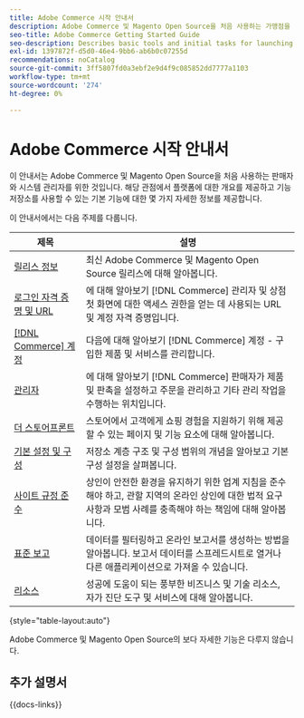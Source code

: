 ```yaml
---
title: Adobe Commerce 시작 안내서
description: Adobe Commerce 및 Magento Open Source을 처음 사용하는 가맹점을 위한 포괄적인 정보입니다.
seo-title: Adobe Commerce Getting Started Guide
seo-description: Describes basic tools and initial tasks for launching an Adobe Commerce or Magento Open Source store.
exl-id: 1397872f-d5d0-46e4-9bb6-ab6b0c07255d
recommendations: noCatalog
source-git-commit: 3ff5807fd0a3ebf2e9d4f9c085852dd7777a1103
workflow-type: tm+mt
source-wordcount: '274'
ht-degree: 0%

---
```


# Adobe Commerce 시작 안내서

이 안내서는 Adobe Commerce 및 Magento Open Source을 처음 사용하는 판매자와 시스템 관리자를 위한 것입니다. 해당 관점에서 플랫폼에 대한 개요를 제공하고 기능 저장소를 사용할 수 있는 기본 기능에 대한 몇 가지 자세한 정보를 제공합니다.

이 안내서에서는 다음 주제를 다룹니다.

| 제목 | 설명 |
| ------- | ----------- |
| [릴리스 정보](about-this-release.md) | 최신 Adobe Commerce 및 Magento Open Source 릴리스에 대해 알아봅니다. |
| [로그인 자격 증명 및 URL](login-urls.md) | 에 대해 알아보기 [!DNL Commerce] 관리자 및 상점 첫 화면에 대한 액세스 권한을 얻는 데 사용되는 URL 및 계정 자격 증명입니다. |
| [[!DNL Commerce] 계정](commerce-account-create.md) | 다음에 대해 알아보기 [!DNL Commerce] 계정 - 구입한 제품 및 서비스를 관리합니다. |
| [관리자](admin.md) | 에 대해 알아보기 [!DNL Commerce] 판매자가 제품 및 판촉을 설정하고 주문을 관리하고 기타 관리 작업을 수행하는 위치입니다. |
| [더 스토어프론트](storefront.md) | 스토어에서 고객에게 쇼핑 경험을 지원하기 위해 제공할 수 있는 페이지 및 기능 요소에 대해 알아봅니다. |
| [기본 설정 및 구성](websites-stores-views.md) | 저장소 계층 구조 및 구성 범위의 개념을 알아보고 기본 구성 설정을 살펴봅니다. |
| [사이트 규정 준수](privacy-policy.md) | 상인이 안전한 환경을 유지하기 위한 업계 지침을 준수해야 하고, 관할 지역의 온라인 상인에 대한 법적 요구 사항과 모범 사례를 충족해야 하는 책임에 대해 알아봅니다. |
| [표준 보고](reports-menu.md) | 데이터를 필터링하고 온라인 보고서를 생성하는 방법을 알아봅니다. 보고서 데이터를 스프레드시트로 열거나 다른 애플리케이션으로 가져올 수 있습니다. |
| [리소스](resources.md) | 성공에 도움이 되는 풍부한 비즈니스 및 기술 리소스, 자가 진단 도구 및 서비스에 대해 알아봅니다. |

{style="table-layout:auto"}

Adobe Commerce 및 Magento Open Source의 보다 자세한 기능은 다루지 않습니다.

## 추가 설명서

{{docs-links}}
